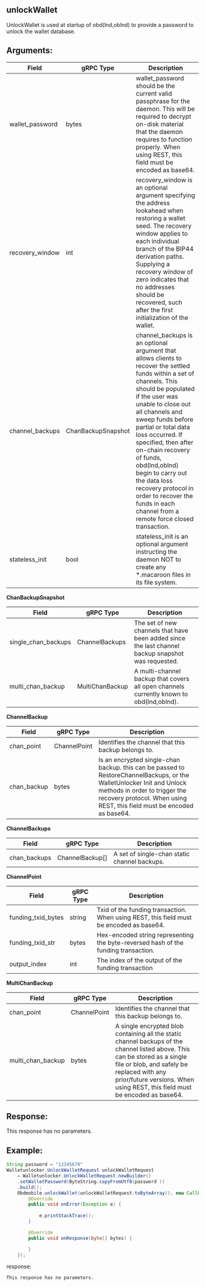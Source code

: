 ## unlockWallet

UnlockWallet is used at startup of obd(lnd,oblnd) to provide a password to unlock the wallet database.

## Arguments:  
| Field		             |	gRPC Type		    |	 Description  |
| -------- 	             |	---------           |    ---------    |  
| wallet_password	     |	bytes		        |    wallet_password should be the current valid passphrase for the daemon. This will be required to decrypt on-disk material that the daemon requires to function properly. When using REST, this field must be encoded as base64.|
| recovery_window	     |	int		            |    recovery_window is an optional argument specifying the address lookahead when restoring a wallet seed. The recovery window applies to each individual branch of the BIP44 derivation paths. Supplying a recovery window of zero indicates that no addresses should be recovered, such after the first initialization of the wallet.|
| channel_backups	     |	ChanBackupSnapshot	|   channel_backups is an optional argument that allows clients to recover the settled funds within a set of channels. This should be populated if the user was unable to close out all channels and sweep funds before partial or total data loss occurred. If specified, then after on-chain recovery of funds, obd(lnd,oblnd) begin to carry out the data loss recovery protocol in order to recover the funds in each channel from a remote force closed transaction.|
| stateless_init	     |	bool		        |   stateless_init is an optional argument instructing the daemon NOT to create any *.macaroon files in its file system.|  
**ChanBackupSnapshot**

| Field		         |	gRPC Type		    |	   Description  |
| -------- 	         |	---------           |      ---------      |  
| single_chan_backups|	ChannelBackups	    |      The set of new channels that have been added since the last channel backup snapshot was requested.|  
| multi_chan_backup  |	MultiChanBackup	    |      A multi-channel backup that covers all open channels currently known to obd(lnd,oblnd).|

**ChannelBackup**

| Field		            |	gRPC Type		|	Description  |
| -------- 	            |	---------       |   ---------    |  
| chan_point            |	ChannelPoint	|   Identifies the channel that this backup belongs to.|  
| chan_backup           |	bytes	        |   Is an encrypted single-chan backup. this can be passed to RestoreChannelBackups, or the WalletUnlocker Init and Unlock methods in order to trigger the recovery protocol. When using REST, this field must be encoded as base64.|

**ChannelBackups**

| Field		        |	gRPC Type		    |	 Description  |
| -------- 	        |	---------           |    ---------    |  
| chan_backups      |	ChannelBackup[]	    |    A set of single-chan static channel backups.|

**ChannelPoint**

| Field		            |	gRPC Type		|	 Description  |
| -------- 	            |	---------       |    ---------    |  
| funding_txid_bytes    |	string          |    Txid of the funding transaction. When using REST, this field must be encoded as base64.|
| funding_txid_str      |	bytes           |    Hex-encoded string representing the byte-reversed hash of the funding transaction.|
| output_index          |	int             |    The index of the output of the funding transaction|

**MultiChanBackup**

| Field		         |	gRPC Type		|	 Description  |
| -------- 	         |	---------       |    ---------    |  
| chan_point         |	ChannelPoint    |    Identifies the channel that this backup belongs to.|
| multi_chan_backup  |	bytes           |    A single encrypted blob containing all the static channel backups of the channel listed above. This can be stored as a single file or blob, and safely be replaced with any prior/future versions. When using REST, this field must be encoded as base64.|

## Response:
This response has no parameters.

## Example:

<!--
java code example
-->

```java
String password = "12345678"
Walletunlocker.UnlockWalletRequest unlockWalletRequest 
    = Walletunlocker.UnlockWalletRequest.newBuilder()
    .setWalletPassword(ByteString.copyFromUtf8(password ))
    .build();
    Obdmobile.unlockWallet(unlockWalletRequest.toByteArray(), new Callback() {
        @Override
        public void onError(Exception e) {
            
            e.printStackTrace();
        }

        @Override
        public void onResponse(byte[] bytes) {

        }
    });
```

<!--
The response for the example
-->
response:
```
This response has no parameters.
```


